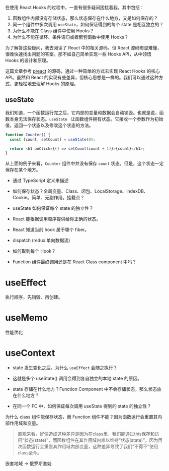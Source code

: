 在使用 React Hooks 的过程中，一直有很多疑问困扰着我。其中包括：



1. 函数组件内部没有存储状态，那么状态保存在什么地方，又是如何保存的？
2. 同一个组件中多次调用 `useState`，如何保证得到的每个 state 是相互独立的？
4. 为什么不能在 Class 组件中使用 Hooks？
5. 为什么不能在循环、条件语句或者嵌套函数中使用 Hooks？



为了解答这些疑问，我去阅读了 React 中的相关源码。但 React 源码晦涩难懂，很难快速找出问题的答案。那不如自己简单实现一些 Hooks API，从中领悟 Hooks 的设计和原理。



这篇文章参考 [preact](https://github.com/preactjs/preact/blob/master/hooks/src/index.js) 的源码，通过一种简单的方式去实现 React Hooks 的核心 API。虽然和 React 的实现有些差异，但核心思想是一样的。我们可以通过这种方式，更轻松地去理解 Hooks 的原理。



## useState

我们知道，一个函数运行完之后，它内部的变量和数据会自动销毁。也就是说，函数本身无法保存状态。`useState ` 让函数组件拥有状态。它接收一个参数作为初始值，返回一个状态以及修改这个状态的方法。



```typescript
function Counter() {
  const [count, setCount] = useState(0);

  return <h1 onClick={() => setCount(count + 1)}>{count}</h1>;
}
```



从上面的例子来看，`Counter` 组件中并没有保存 `count` 状态。但是，这个状态一定保存在某个地方。













- 通过 TypeScript 定义来描述

- 如何保存状态？全局变量、Class、闭包、LocalStorage、indexDB、Cookie。简单、无副作用。挂载点？

- useState 如何保证每个 state 的独立性？

- React 能根据调用顺序提供给你正确的状态。

- React 知道当前 hook 属于哪个 fiber。

- dispatch (redux 单向数据流)

- 如何取到每个 Hook？

- Function 组件最终调用还是在 React Class component 中吗？

  



# useEffect

执行顺序，先销毁、再创建。



# useMemo

性能优化



# useContext





















- state 发生变化之后，为什么 `useEffect` 会随之执行？

- 这就是多个 useState() 调用会得到各自独立的本地 state 的原因。

- state  存储在什么地方？Function Component 中不会存储状态，那么状态放在什么地方？
- 在同一个 FC 中，如何保证每次调用 useState 得到的 state 的独立性？



为什么 class  组件能保存状态，而 Function 组件不能？因为函数运行会重置其内部作用域和变量。



> 直观来看，好像造成这种差异是因为在class里，我们能通过this保存和访问“状态(state)”，而函数组件在其作用域内难以维持“状态(state)”，因为再次函数运行会重置其作用域内部变量，这种差异导致了我们“不得不”使用class至今。

嵌套地域 -> 俄罗斯套娃
